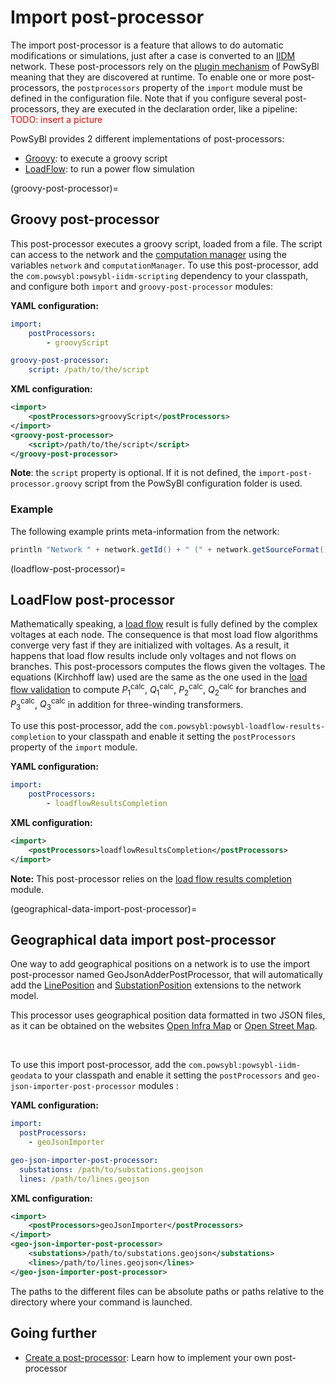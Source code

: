 # Import post-processor
The import post-processor is a feature that allows to do automatic modifications or simulations, just after a case is converted to an [IIDM](../grid_exchange_formats/iidm/index.md) network. These post-processors rely on the [plugin mechanism]() of PowSyBl meaning that they are discovered at runtime. To enable one or more post-processors, the `postprocessors` property of the `import` module must be defined in the configuration file. Note that if you configure several post-processors, they are executed in the declaration order, like a pipeline:  
<span style="color: red">TODO: insert a picture

PowSyBl provides 2 different implementations of post-processors:
- [Groovy](#groovy-post-processor): to execute a groovy script
- [LoadFlow](#loadflow-post-processor): to run a power flow simulation

(groovy-post-processor)=
## Groovy post-processor
This post-processor executes a groovy script, loaded from a file. The script can access to the network and the [computation manager]() using the variables `network` and `computationManager`. To use this post-processor, add the `com.powsybl:powsybl-iidm-scripting` dependency to your classpath, and configure both `import` and `groovy-post-processor` modules:

**YAML configuration:**
```yaml
import:
    postProcessors:
        - groovyScript

groovy-post-processor:
    script: /path/to/the/script
```

**XML configuration:**
```xml
<import>
    <postProcessors>groovyScript</postProcessors>
</import>
<groovy-post-processor>
    <script>/path/to/the/script</script>
</groovy-post-processor>
```

**Note**: the `script` property is optional. If it is not defined, the `import-post-processor.groovy` script from the PowSyBl configuration folder is used.

### Example
The following example prints meta-information from the network:
```groovy
println "Network " + network.getId() + " (" + network.getSourceFormat()+ ") is imported"
```

(loadflow-post-processor)=
## LoadFlow post-processor
Mathematically speaking, a [load flow](../simulation/loadflow/index) result is fully defined by the complex voltages at each node. The consequence is that most load flow algorithms converge very fast if they are initialized with voltages. As a result, it happens that load flow results include only voltages and not flows on branches. This post-processors computes the flows given the voltages. The equations (Kirchhoff law) used are the same as the one used in the [load flow validation](../user/itools/loadflow-validation.md#load-flow-results-validation) to compute $P_1^{\text{calc}}$, $Q_1^{\text{calc}}$, $P_2^{\text{calc}}$, $Q_2^{\text{calc}}$ for branches and $P_3^{\text{calc}}$, $Q_3^{\text{calc}}$ in addition for three-winding transformers.

To use this post-processor, add the `com.powsybl:powsybl-loadflow-results-completion` to your classpath and enable it setting the `postProcessors` property of the `import` module.

**YAML configuration:**
```yaml
import:
    postProcessors:
        - loadflowResultsCompletion
```

**XML configuration:**
```xml
<import>
    <postProcessors>loadflowResultsCompletion</postProcessors>
</import>
```

**Note:** This post-processor relies on the [load flow results completion]() module.

(geographical-data-import-post-processor)=
## Geographical data import post-processor

One way to add geographical positions on a network is to use the import post-processor named GeoJsonAdderPostProcessor, that will automatically add the [LinePosition](../grid_model/extensions.md#line-position) and [SubstationPosition](../grid_model/extensions.md#substation-position) extensions to the network model.

This processor uses geographical position data formatted in two JSON files, as it can be obtained on the websites [Open Infra Map](https://openinframap.org) or [Open Street Map](https://www.openstreetmap.org).

<br/>

To use this import post-processor, add the `com.powsybl:powsybl-iidm-geodata` to your classpath and enable it setting the `postProcessors` and `geo-json-importer-post-processor` modules :

**YAML configuration:**
```yaml
import:
  postProcessors:
    - geoJsonImporter

geo-json-importer-post-processor:
  substations: /path/to/substations.geojson
  lines: /path/to/lines.geojson
```

**XML configuration:**
```xml
<import>
    <postProcessors>geoJsonImporter</postProcessors>
</import>
<geo-json-importer-post-processor>
    <substations>/path/to/substations.geojson</substations>
    <lines>/path/to/lines.geojson</lines>
</geo-json-importer-post-processor>
```

The paths to the different files can be absolute paths or paths relative to the directory where your command is launched.

## Going further
- [Create a post-processor](): Learn how to implement your own post-processor 
